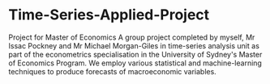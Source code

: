 # Time-Series-Applied-Project
Project for Master of Economics
A group project completed by myself, Mr Issac Pockney and Mr Michael Morgan-Giles in time-series analysis unit as part of the econometrics specialisation in the University of Sydney's Master of Economics Program. We employ various statistical and machine-learning techniques to produce forecasts of macroeconomic variables. 
